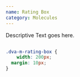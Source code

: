 ```yaml
---
name: Rating Box
category: Molecules
---
```


Descriptive Text goes here.

```dva-m-rating-box:dva-m-rating-box.html
```

```dva-m-rating-box.css hidden
.dva-m-rating-box {
	width: 200px;
  margin: 10px;
}
```